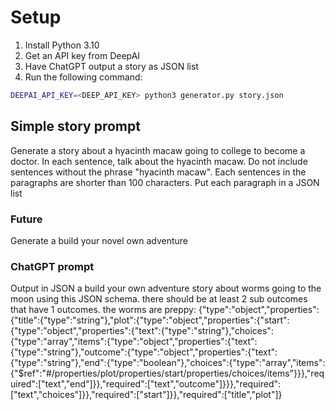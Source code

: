 # Setup
1) Install Python 3.10
2) Get an API key from DeepAI
3) Have ChatGPT output a story as JSON list
4) Run the following command:
```bash
DEEPAI_API_KEY=<DEEP_API_KEY> python3 generator.py story.json
```

## Simple story prompt
Generate a story about a hyacinth macaw going to college to become a doctor. In each sentence, talk about the hyacinth macaw. Do not include sentences without the phrase "hyacinth macaw". Each sentences in the paragraphs are shorter than 100 characters. Put each paragraph in a JSON list

### Future
Generate a build your novel own adventure
### ChatGPT prompt
Output in JSON a build your own adventure story about worms going to the moon using this JSON schema.  there should be at least 2 sub outcomes that have 1 outcomes. the worms are preppy: {"type":"object","properties":{"title":{"type":"string"},"plot":{"type":"object","properties":{"start":{"type":"object","properties":{"text":{"type":"string"},"choices":{"type":"array","items":{"type":"object","properties":{"text":{"type":"string"},"outcome":{"type":"object","properties":{"text":{"type":"string"},"end":{"type":"boolean"},"choices":{"type":"array","items":{"$ref":"#/properties/plot/properties/start/properties/choices/items"}}},"required":["text","end"]}},"required":["text","outcome"]}}},"required":["text","choices"]}},"required":["start"]}},"required":["title","plot"]}
